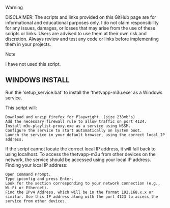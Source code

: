 > [!WARNING]
> DISCLAIMER: The scripts and links provided on this GitHub page are for informational and educational purposes only. I do not claim responsibility for any issues, damages, or losses that may arise from the use of these scripts or links. Users are advised to use them at their own risk and discretion. Always review and test any code or links before implementing them in your projects.

> [!NOTE]
> I have not used this script.

## WINDOWS INSTALL

Run the 'setup_service.bat' to install the 'thetvapp-m3u.exe' as a Windows service.

This script will:	

    Download and unzip firefox for Playwright. (size 238mb's)
    Add the necessary firewall rule to allow traffic on port 4124.
    Install m3u-playlist-proxy.exe as a service using NSSM.
    Configure the service to start automatically on system boot.
    Launch the service in your default browser, using the correct local IP address.

If the script cannot locate the correct local IP address, it will fall back to using localhost. To access the thetvapp-m3u from other devices on the network, the service should be accessed using your local IP address.
Finding your local IP address:

    Open Command Prompt.
    Type ipconfig and press Enter.
    Look for the section corresponding to your network connection (e.g., Wi-Fi or Ethernet).
    Find the IPv4 Address, which will be in the format 192.168.x.x or similar. Use this IP address along with the port 4123 to access the service from other devices.

